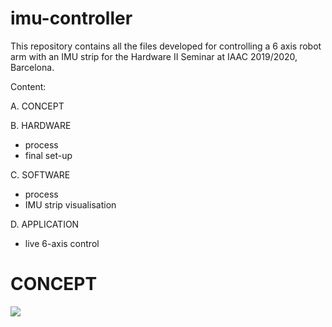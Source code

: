 # imu-controller
This repository contains all the files developed for controlling a 6 axis robot arm with an IMU strip for the Hardware II Seminar at IAAC 2019/2020, Barcelona. 

Content: 

A. CONCEPT

B. HARDWARE
- process
- final set-up 

C. SOFTWARE
- process
- IMU strip visualisation 
   
D. APPLICATION 
- live 6-axis control 

# CONCEPT

![](_readMe(assets)/6.jpg)


